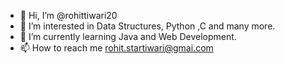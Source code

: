 - 👋 Hi, I’m @rohittiwari20
- 👀 I’m interested in Data Structures, Python ,C and many more.
- 🌱 I’m currently learning Java and Web Development. 
- 📫 How to reach me rohit.startiwari@gmai.com

<!---
rohittiwari20/rohittiwari20 is a ✨ special ✨ repository because its `README.md` (this file) appears on your GitHub profile.
You can click the Preview link to take a look at your changes.
--->
